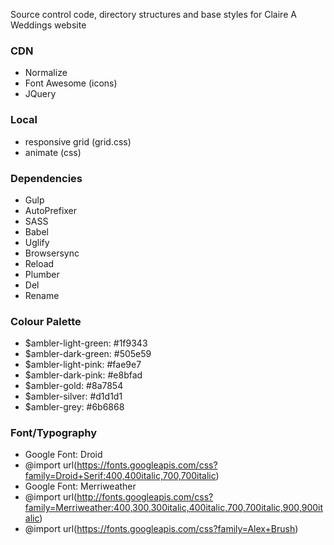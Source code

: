 Source control code, directory structures and base styles for Claire A Weddings website

### CDN
* Normalize 
* Font Awesome (icons)
* JQuery

### Local
* responsive grid (grid.css)
* animate (css)

### Dependencies 

* Gulp
* AutoPrefixer
* SASS
* Babel 
* Uglify
* Browsersync
* Reload
* Plumber
* Del
* Rename

### Colour Palette

* $ambler-light-green: #1f9343
* $ambler-dark-green: #505e59
* $ambler-light-pink: #fae9e7
* $ambler-dark-pink: #e8bfad
* $ambler-gold: #8a7854
* $ambler-silver: #d1d1d1
* $ambler-grey: #6b6868

### Font/Typography

* Google Font: Droid
* @import url(https://fonts.googleapis.com/css?family=Droid+Serif:400,400italic,700,700italic)
* Google Font: Merriweather
* @import url(http://fonts.googleapis.com/css?family=Merriweather:400,300,300italic,400italic,700,700italic,900,900italic)
* @import url(https://fonts.googleapis.com/css?family=Alex+Brush)
